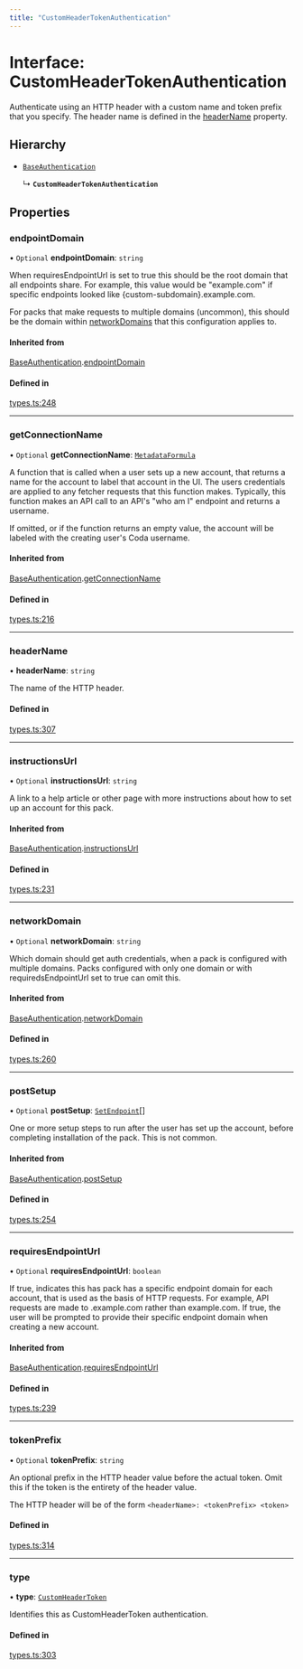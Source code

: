 ```yaml
---
title: "CustomHeaderTokenAuthentication"
---
```

# Interface: CustomHeaderTokenAuthentication

Authenticate using an HTTP header with a custom name and token prefix that you specify.
The header name is defined in the [headerName](CustomHeaderTokenAuthentication.md#headername) property.

## Hierarchy

- [`BaseAuthentication`](BaseAuthentication.md)

  ↳ **`CustomHeaderTokenAuthentication`**

## Properties

### endpointDomain

• `Optional` **endpointDomain**: `string`

When requiresEndpointUrl is set to true this should be the root domain that all endpoints share.
For example, this value would be "example.com" if specific endpoints looked like {custom-subdomain}.example.com.

For packs that make requests to multiple domains (uncommon), this should be the domain within
[networkDomains](PackDefinition.md#networkdomains) that this configuration applies to.

#### Inherited from

[BaseAuthentication](BaseAuthentication.md).[endpointDomain](BaseAuthentication.md#endpointdomain)

#### Defined in

[types.ts:248](https://github.com/coda/packs-sdk/blob/main/types.ts#L248)

___

### getConnectionName

• `Optional` **getConnectionName**: [`MetadataFormula`](../types/MetadataFormula.md)

A function that is called when a user sets up a new account, that returns a name for
the account to label that account in the UI. The users credentials are applied to any
fetcher requests that this function makes. Typically, this function makes an API call
to an API's "who am I" endpoint and returns a username.

If omitted, or if the function returns an empty value, the account will be labeled
with the creating user's Coda username.

#### Inherited from

[BaseAuthentication](BaseAuthentication.md).[getConnectionName](BaseAuthentication.md#getconnectionname)

#### Defined in

[types.ts:216](https://github.com/coda/packs-sdk/blob/main/types.ts#L216)

___

### headerName

• **headerName**: `string`

The name of the HTTP header.

#### Defined in

[types.ts:307](https://github.com/coda/packs-sdk/blob/main/types.ts#L307)

___

### instructionsUrl

• `Optional` **instructionsUrl**: `string`

A link to a help article or other page with more instructions about how to set up an account for this pack.

#### Inherited from

[BaseAuthentication](BaseAuthentication.md).[instructionsUrl](BaseAuthentication.md#instructionsurl)

#### Defined in

[types.ts:231](https://github.com/coda/packs-sdk/blob/main/types.ts#L231)

___

### networkDomain

• `Optional` **networkDomain**: `string`

Which domain should get auth credentials, when a pack is configured with multiple domains.
Packs configured with only one domain or with requiredsEndpointUrl set to true can omit this.

#### Inherited from

[BaseAuthentication](BaseAuthentication.md).[networkDomain](BaseAuthentication.md#networkdomain)

#### Defined in

[types.ts:260](https://github.com/coda/packs-sdk/blob/main/types.ts#L260)

___

### postSetup

• `Optional` **postSetup**: [`SetEndpoint`](SetEndpoint.md)[]

One or more setup steps to run after the user has set up the account, before completing installation of the pack.
This is not common.

#### Inherited from

[BaseAuthentication](BaseAuthentication.md).[postSetup](BaseAuthentication.md#postsetup)

#### Defined in

[types.ts:254](https://github.com/coda/packs-sdk/blob/main/types.ts#L254)

___

### requiresEndpointUrl

• `Optional` **requiresEndpointUrl**: `boolean`

If true, indicates this has pack has a specific endpoint domain for each account, that is used
as the basis of HTTP requests. For example, API requests are made to <custom-subdomain>.example.com
rather than example.com. If true, the user will be prompted to provide their specific endpoint domain
when creating a new account.

#### Inherited from

[BaseAuthentication](BaseAuthentication.md).[requiresEndpointUrl](BaseAuthentication.md#requiresendpointurl)

#### Defined in

[types.ts:239](https://github.com/coda/packs-sdk/blob/main/types.ts#L239)

___

### tokenPrefix

• `Optional` **tokenPrefix**: `string`

An optional prefix in the HTTP header value before the actual token. Omit this
if the token is the entirety of the header value.

The HTTP header will be of the form `<headerName>: <tokenPrefix> <token>`

#### Defined in

[types.ts:314](https://github.com/coda/packs-sdk/blob/main/types.ts#L314)

___

### type

• **type**: [`CustomHeaderToken`](../enums/AuthenticationType.md#customheadertoken)

Identifies this as CustomHeaderToken authentication.

#### Defined in

[types.ts:303](https://github.com/coda/packs-sdk/blob/main/types.ts#L303)
